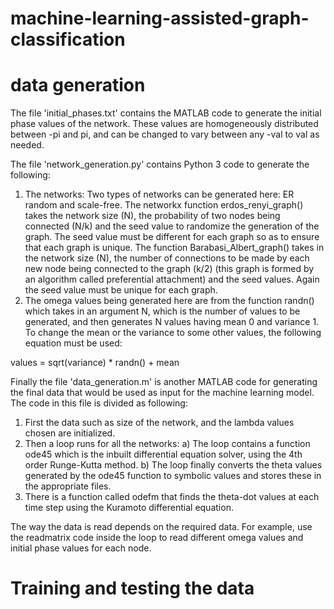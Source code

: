 # machine-learning-assisted-graph-classification

# data generation

The file 'initial_phases.txt' contains the MATLAB code to generate the initial phase values of the network. These values are homogeneously distributed between -pi and pi, and can be changed to vary between any -val to val as needed.

The file 'network_generation.py' contains Python 3 code to generate the following:
   1) The networks: Two types of networks can be generated here: ER random and scale-free. The networkx function erdos_renyi_graph() takes the network size (N), the probability  of two nodes being connected (N/k) and the seed value to randomize the generation of the graph. The seed value must be different for each graph so as to ensure that each        graph is unique. The function Barabasi_Albert_graph() takes in the network size (N), the number of connections to be made by each new node being connected to the graph (k/2)    (this graph is formed by an algorithm called preferential attachment) and the seed values. Again the seed value must be unique for each graph.
   2) The omega values being generated here are from the function randn() which takes in an argument N, which is the number of values to be generated, and then generates N values having mean 0 and variance 1. To change the mean or the variance to some other values, the following equation must be used:

values = sqrt(variance) * randn() + mean

Finally the file 'data_generation.m' is another MATLAB code for generating the final data that would be used as input for the machine learning model.
The code in this file is divided as following: 
  1) First the data such as size of the network, and the lambda values chosen are initialized.
  2) Then a loop runs for all the networks:
    a) The loop contains a function ode45 which is the inbuilt differential equation solver, using the 4th order Runge-Kutta method.
    b) The loop finally converts the theta values generated by the ode45 function to symbolic values and stores these in the appropriate files.
  3) There is a function called odefm that finds the theta-dot values at each time step using the Kuramoto differential equation.

The way the data is read depends on the required data. For example, use the readmatrix code inside the loop to read different omega values and initial phase values for each node.

# Training and testing the data

